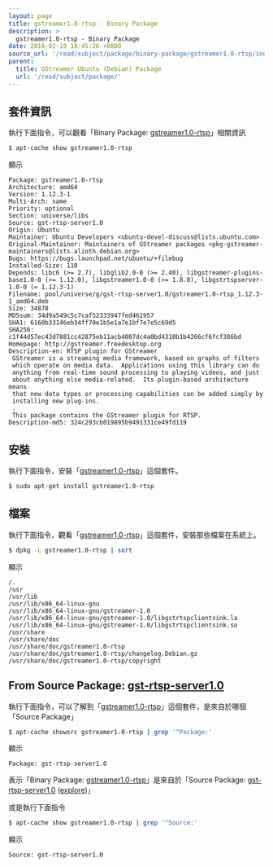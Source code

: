 ```yaml
---
layout: page
title: gstreamer1.0-rtsp - Binary Package
description: >
  gstreamer1.0-rtsp - Binary Package
date: 2018-02-19 18:45:26 +0800
source_url: '/read/subject/package/binary-package/gstreamer1.0-rtsp/index.md'
parent:
  title: GStreamer Ubuntu (Debian) Package
  url: '/read/subject/package/'
---
```



## 套件資訊

執行下面指令，可以觀看「Binary Package: [gstreamer1.0-rtsp](https://packages.ubuntu.com/artful/gstreamer1.0-rtsp)」相關資訊

``` sh
$ apt-cache show gstreamer1.0-rtsp
```

顯示

```
Package: gstreamer1.0-rtsp
Architecture: amd64
Version: 1.12.3-1
Multi-Arch: same
Priority: optional
Section: universe/libs
Source: gst-rtsp-server1.0
Origin: Ubuntu
Maintainer: Ubuntu Developers <ubuntu-devel-discuss@lists.ubuntu.com>
Original-Maintainer: Maintainers of GStreamer packages <pkg-gstreamer-maintainers@lists.alioth.debian.org>
Bugs: https://bugs.launchpad.net/ubuntu/+filebug
Installed-Size: 110
Depends: libc6 (>= 2.7), libglib2.0-0 (>= 2.40), libgstreamer-plugins-base1.0-0 (>= 1.12.0), libgstreamer1.0-0 (>= 1.8.0), libgstrtspserver-1.0-0 (= 1.12.3-1)
Filename: pool/universe/g/gst-rtsp-server1.0/gstreamer1.0-rtsp_1.12.3-1_amd64.deb
Size: 34878
MD5sum: 34d9a549c5c7caf52333947fed461957
SHA1: 6160b33146eb34ff70e1b5e1a7e1bf7e7e5c69d5
SHA256: c1f44d57ec43d7881cc42875eb11acb4007dc4a0bd4310b1b4266cf6fcf386bd
Homepage: http://gstreamer.freedesktop.org
Description-en: RTSP plugin for GStreamer
 GStreamer is a streaming media framework, based on graphs of filters
 which operate on media data.  Applications using this library can do
 anything from real-time sound processing to playing videos, and just
 about anything else media-related.  Its plugin-based architecture means
 that new data types or processing capabilities can be added simply by
 installing new plug-ins.
 .
 This package contains the GStreamer plugin for RTSP.
Description-md5: 324c293cb019895b9491331ce49fd119

```

## 安裝

執行下面指令，安裝「[gstreamer1.0-rtsp](https://packages.ubuntu.com/artful/gstreamer1.0-rtsp)」這個套件。

``` sh
$ sudo apt-get install gstreamer1.0-rtsp
```

## 檔案

執行下面指令，觀看「[gstreamer1.0-rtsp](https://packages.ubuntu.com/artful/gstreamer1.0-rtsp)」這個套件，安裝那些檔案在系統上。

``` sh
$ dpkg -L gstreamer1.0-rtsp | sort
```

顯示

```
/.
/usr
/usr/lib
/usr/lib/x86_64-linux-gnu
/usr/lib/x86_64-linux-gnu/gstreamer-1.0
/usr/lib/x86_64-linux-gnu/gstreamer-1.0/libgstrtspclientsink.la
/usr/lib/x86_64-linux-gnu/gstreamer-1.0/libgstrtspclientsink.so
/usr/share
/usr/share/doc
/usr/share/doc/gstreamer1.0-rtsp
/usr/share/doc/gstreamer1.0-rtsp/changelog.Debian.gz
/usr/share/doc/gstreamer1.0-rtsp/copyright
```

## From Source Package: [gst-rtsp-server1.0](/book-framework-gstreamer/read/subject/package/source-package/gst-rtsp-server1.0)

執行下面指令，可以了解到「[gstreamer1.0-rtsp](https://packages.ubuntu.com/artful/gstreamer1.0-rtsp)」這個套件，是來自於哪個「Source Package」

``` sh
$ apt-cache showsrc gstreamer1.0-rtsp | grep '^Package:'
```

顯示

```
Package: gst-rtsp-server1.0
```
表示「Binary Package: [gstreamer1.0-rtsp](https://packages.ubuntu.com/artful/gstreamer1.0-rtsp)」是來自於「Source Package: [gst-rtsp-server1.0](https://packages.ubuntu.com/source/artful/gst-rtsp-server1.0) ([explore](/book-framework-gstreamer/read/subject/package/source-package/gst-rtsp-server1.0))」

或是執行下面指令

``` sh
$ apt-cache show gstreamer1.0-rtsp | grep '^Source:'
```

顯示

```
Source: gst-rtsp-server1.0
```
